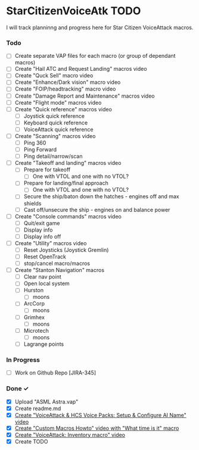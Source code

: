 # StarCitizenVoiceAtk TODO

I will track planninng and progress here for Star Citizen VoiceAttack macros. 

### Todo

- [ ] Create separate VAP files for each macro (or group of dependant macros)
- [ ] Create "Hail ATC and Request Landing" macros video
- [ ] Create "Quck Sell" macro video
- [ ] Create "Enhance/Dark vision" macro video
- [ ] Create "FOIP/headtracking" macro video
- [ ] Create "Damage Report and Maintenance" macros video
- [ ] Create "Flight mode" macros video
- [ ] Create "Quick reference" macros video
  - [ ] Joystick quick reference
  - [ ] Keyboard quick reference
  - [ ] VoiceAttack quick reference
- [ ] Create "Scanning" macros video
  - [ ] Ping 360
  - [ ] Ping Forward
  - [ ] Ping detail/narrow/scan
- [ ] Create "Takeoff and landing" macros video
  - [ ] Prepare for takeoff
    - [ ] One with VTOL and one with no VTOL?
  - [ ] Prepare for landing/final approach
    - [ ] One with VTOL and one with no VTOL?
  - [ ] Secure the ship/baton down the hatches - engines off and max shields
  - [ ] Cast off/unsecure the ship - engines on and balance power
- [ ] Create "Console commands" macros video
  - [ ] Quit/exit game
  - [ ] Display info
  - [ ] Display info off
- [ ] Create "Utility" macros video
  - [ ] Reset Joysticks (Joystick Gremlin)
  - [ ] Reset OpenTrack
  - [ ] stop/cancel macro/macros
- [ ] Create "Stanton Navigation" macros
  - [ ] Clear nav point
  - [ ] Open local system
  - [ ] Hurston
    - [ ] moons
  - [ ] ArcCorp
    - [ ] moons
  - [ ] Grimhex
    - [ ] moons
  - [ ] Microtech
    - [ ] moons
  - [ ] Lagrange points

### In Progress

- [ ] Work on Github Repo [JIRA-345]  

### Done ✓

- [x] Upload "ASML Astra.vap"
- [x] Create readme.md
- [x] [Create "VoiceAttack & HCS Voice Packs: Setup & Configure AI Name" video](https://youtu.be/-szWhNXKCDA)
- [x] [Create "Custom Macros Howto" video with "What time is it" macro](https://youtu.be/o29V3e6kfxk) 
- [x] [Create "VoiceAttack: Inventory macro" video](https://youtu.be/uUiFqmFigno)
- [x] Create TODO
